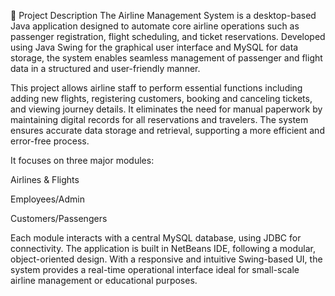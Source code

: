🧾 Project Description
The Airline Management System is a desktop-based Java application designed to automate core airline operations such as passenger registration, flight scheduling, and ticket reservations. Developed using Java Swing for the graphical user interface and MySQL for data storage, the system enables seamless management of passenger and flight data in a structured and user-friendly manner.

This project allows airline staff to perform essential functions including adding new flights, registering customers, booking and canceling tickets, and viewing journey details. It eliminates the need for manual paperwork by maintaining digital records for all reservations and travelers. The system ensures accurate data storage and retrieval, supporting a more efficient and error-free process.

It focuses on three major modules:

Airlines & Flights

Employees/Admin

Customers/Passengers

Each module interacts with a central MySQL database, using JDBC for connectivity. The application is built in NetBeans IDE, following a modular, object-oriented design. With a responsive and intuitive Swing-based UI, the system provides a real-time operational interface ideal for small-scale airline management or educational purposes.